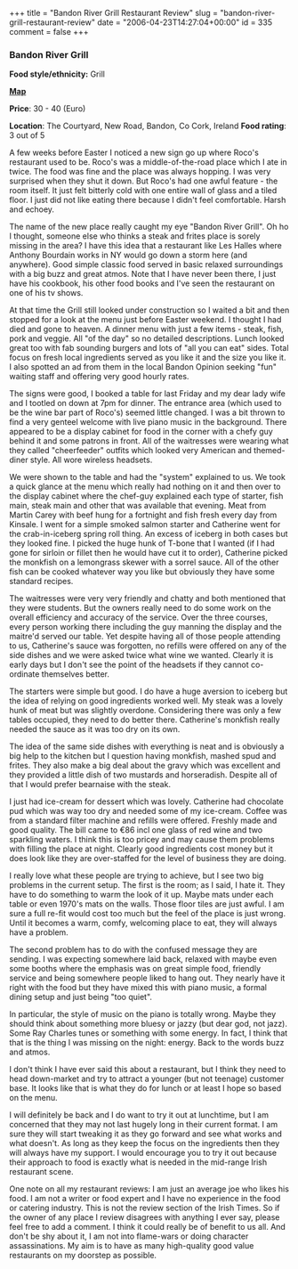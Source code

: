 +++
title = "Bandon River Grill Restaurant Review"
slug = "bandon-river-grill-restaurant-review"
date = "2006-04-23T14:27:04+00:00"
id = 335
comment = false
+++

### Bandon River Grill

**Food style/ethnicity:** Grill

**[Map](http://local.live.com/?v=2&sp=aN.51.743559_-8.738283_Bandon%20River%20Grill_The%20Courtyard%2c%20New%20Road%2c%20Bandon)**

**Price**: 30 - 40 (Euro)

**Location**: The Courtyard, New Road, Bandon, Co Cork, Ireland
**Food rating**: 3 out of 5

A few weeks before Easter I noticed a new sign go up where Roco's restaurant used to be. Roco's was a middle-of-the-road place which I ate in twice. The food was fine and the place was always hopping. I was very surprised when they shut it down. But Roco's had one awful feature - the room itself. It just felt bitterly cold with one entire wall of glass and a tiled floor. I just did not like eating there because I didn't feel comfortable. Harsh and echoey.

The name of the new place really caught my eye "Bandon River Grill". Oh ho I thought, someone else who thinks a steak and frites place is sorely missing in the area? I have this idea that a restaurant like Les Halles where Anthony Bourdain works in NY would go down a storm here (and anywhere). Good simple classic food served in basic relaxed surroundings with a big buzz and great atmos. Note that I have never been there, I just have his cookbook, his other food books and I've seen the restaurant on one of his tv shows.

At that time the Grill still looked under construction so I waited a bit and then stopped for a look at the menu just before Easter weekend. I thought I had died and gone to heaven. A dinner menu with just a few items - steak, fish, pork and veggie. All "of the day" so no detailed descriptions. Lunch looked great too with fab sounding burgers and lots of "all you can eat" sides. Total focus on fresh local ingredients served as you like it and the size you like it. I also spotted an ad from them in the local Bandon Opinion seeking "fun" waiting staff and offering very good hourly rates.

The signs were good, I booked a table for last Friday and my dear lady wife and I tootled on down at 7pm for dinner. The entrance area (which used to be the wine bar part of Roco's) seemed little changed. I was a bit thrown to find a very genteel welcome with live piano music in the background. There appeared to be a display cabinet for food in the corner with a chefy guy behind it and some patrons in front. All of the waitresses were wearing what they called "cheerfeeder" outfits which looked very American and themed-diner style. All wore wireless headsets.

We were shown to the table and had the "system" explained to us. We took a quick glance at the menu which really had nothing on it and then over to the display cabinet where the chef-guy explained each type of starter, fish main, steak main and other that was available that evening. Meat from Martin Carey with beef hung for a fortnight and fish fresh every day from Kinsale. I went for a simple smoked salmon starter and Catherine went for the crab-in-iceberg spring roll thing. An excess of iceberg in both cases but they looked fine. I picked the huge hunk of T-bone that I wanted (if I had gone for sirloin or fillet then he would have cut it to order), Catherine picked the monkfish on a lemongrass skewer with a sorrel sauce. All of the other fish can be cooked whatever way you like but obviously they have some standard recipes.

The waitresses were very very friendly and chatty and both mentioned that they were students. But the owners really need to do some work on the overall efficiency and accuracy of the service. Over the three courses, every person working there including the guy manning the display and the maitre'd served our table. Yet despite having all of those people attending to us, Catherine's sauce was forgotten, no refills were offered on any of the side dishes and we were asked twice what wine we wanted. Clearly it is early days but I don't see the point of the headsets if they cannot co-ordinate themselves better.

The starters were simple but good. I do have a huge aversion to iceberg but the idea of relying on good ingredients worked well. My steak was a lovely hunk of meat but was slightly overdone. Considering there was only a few tables occupied, they need to do better there. Catherine's monkfish really needed the sauce as it was too dry on its own.

The idea of the same side dishes with everything is neat and is obviously a big help to the kitchen but I question having monkfish, mashed spud and frites. They also make a big deal about the gravy which was excellent and they provided a little dish of two mustards and horseradish. Despite all of that I would prefer bearnaise with the steak. 

I just had ice-cream for dessert which was lovely. Catherine had chocolate pud which was way too dry and needed some of my ice-cream. Coffee was from a standard filter machine and refills were offered. Freshly made and good quality. The bill came to €86 incl one glass of red wine and two sparkling waters. I think this is too pricey and may cause them problems with filling the place at night. Clearly good ingredients cost money but it does look like they are over-staffed for the level of business they are doing.

I really love what these people are trying to achieve, but I see two big problems in the current setup. The first is the room; as I said, I hate it. They have to do something to warm the look of it up. Maybe mats under each table or even 1970's mats on the walls. Those floor tiles are just awful. I am sure a full re-fit would cost too much but the feel of the place is just wrong. Until it becomes a warm, comfy, welcoming place to eat, they will always have a problem.

The second problem has to do with the confused message they are sending. I was expecting somewhere laid back, relaxed with maybe even some booths where the emphasis was on great simple food, friendly service and being somewhere people liked to hang out. They nearly have it right with the food but they have mixed this with piano music, a formal dining setup and just being "too quiet". 

In particular, the style of music on the piano is totally wrong. Maybe they should think about something more bluesy or jazzy (but dear god, not jazz). Some Ray Charles tunes or something with some energy. In fact, I think that that is the thing I was missing on the night: energy. Back to the words buzz and atmos.

I don't think I have ever said this about a restaurant, but I think they need to head down-market and try to attract a younger (but not teenage) customer base. It looks like that is what they do for lunch or at least I hope so based on the menu.

I will definitely be back and I do want to try it out at lunchtime, but I am concerned that they may not last hugely long in their current format. I am sure they will start tweaking it as they go forward and see what works and what doesn't. As long as they keep the focus on the ingredients then they will always have my support. I would encourage you to try it out because their approach to food is exactly what is needed in the mid-range Irish restaurant scene.

One note on all my restaurant reviews: I am just an average joe who likes his food. I am not a writer or food expert and I have no experience in the food or catering industry. This is not the review section of the Irish Times. So if the owner of any place I review disagrees with anything I ever say, please feel free to add a comment. I think it could really be of benefit to us all. And don't be shy about it, I am not into flame-wars or doing character assassinations. My aim is to have as many high-quality good value restaurants on my doorstep as possible.

